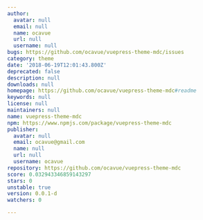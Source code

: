 ```yaml
---
author:
  avatar: null
  email: null
  name: ocavue
  url: null
  username: null
bugs: https://github.com/ocavue/vuepress-theme-mdc/issues
category: theme
date: '2018-06-19T12:01:43.800Z'
deprecated: false
description: null
downloads: null
homepage: https://github.com/ocavue/vuepress-theme-mdc#readme
keywords: null
license: null
maintainers: null
name: vuepress-theme-mdc
npm: https://www.npmjs.com/package/vuepress-theme-mdc
publisher:
  avatar: null
  email: ocavue@gmail.com
  name: null
  url: null
  username: ocavue
repository: https://github.com/ocavue/vuepress-theme-mdc
score: 0.032943346859143297
stars: 0
unstable: true
version: 0.0.1-d
watchers: 0

---
```


